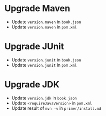 # Upgrade Maven

* Update `version.maven` in `book.json`
* Update `version.maven` in `pom.xml`

# Upgrade JUnit

* Update `version.junit` in `book.json`
* Update `version.junit` in `pom.xml`

# Upgrade JDK

* Update `version.jdk` in `book.json`
* Update `<requireJavaVersion>` in `pom.xml`
* Update result of `mvn -v` in `primer/install.md`
